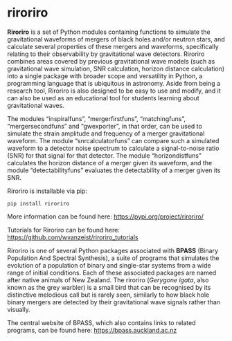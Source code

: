 # riroriro

**Riroriro** is a set of Python modules containing functions to simulate the gravitational waveforms of mergers of black holes and/or neutron stars, and calculate several properties of these mergers and waveforms, specifically relating to their observability by gravitational wave detectors. Riroriro combines areas covered by previous gravitational wave models (such as gravitational wave simulation, SNR calculation, horizon distance calculation) into a single package with broader scope and versatility in Python, a programming language that is ubiquitous in astronomy. Aside from being a research tool, Riroriro is also designed to be easy to use and modify, and it can also be used as an educational tool for students learning about gravitational waves.

The modules “inspiralfuns”, “mergerfirstfuns”, “matchingfuns”, “mergersecondfuns” and “gwexporter”, in that order, can be used to simulate the strain amplitude and frequency of a merger gravitational waveform. The module “snrcalculatorfuns” can compare such a simulated waveform to a detector noise spectrum to calculate a signal-to-noise ratio (SNR) for that signal for that detector. The module “horizondistfuns” calculates the horizon distance of a merger given its waveform, and the module “detectabilityfuns” evaluates the detectability of a merger given its SNR.

Riroriro is installable via pip:

    pip install riroriro

More information can be found here: https://pypi.org/project/riroriro/

Tutorials for Riroriro can be found here: https://github.com/wvanzeist/riroriro_tutorials

Riroriro is one of several Python packages associated with **BPASS** (Binary Population And Spectral Synthesis), a suite of programs that simulates the evolution of a population of binary and single-star systems from a wide range of initial conditions. Each of these associated packages are named after native animals of New Zealand. The riroriro (*Gerygone igata*, also known as the grey warbler) is a small bird that can be recognised by its distinctive melodious call but is rarely seen, similarly to how black hole binary mergers are detected by their gravitational wave signals rather than visually.

The central website of BPASS, which also contains links to related programs, can be found here: https://bpass.auckland.ac.nz
